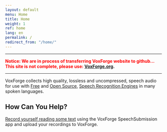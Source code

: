 ```yaml
---
layout: default
menu: Home
title: Home
weight: 1
ref: home
lang: en
permalink: /
redirect_from: "/home/"
---
```


---

**<font color="red">Notice: We are in process of transferring VoxForge website to github... This site is not complete, please use: </font> [VoxForge.org](http://voxforge.org).**

---


VoxForge collects high quality, lossless and uncompressed, speech audio for use with [Free] and [Open Source], [Speech Recognition Engines] in many spoken languages.

## How Can You Help?

[Record yourself reading some text] using the VoxForge SpeechSubmission app and upload your recordings to VoxForge.


[Free]: /faq/what-is-free-software
[Open Source]: /faq/what-is-open-source-software
[Speech Recognition Engines]: /faq/what-is-the-difference-between-a-speech-recognition-engine-and-a-speech-recognition-system
[Record yourself reading some text]: /en/read


